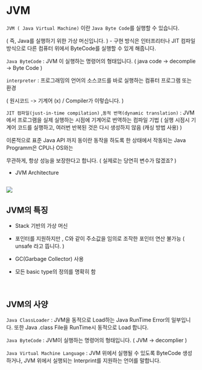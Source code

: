 # JVM

`JVM ( Java Virtual Machine)` 이란 `Java Byte Code`를 실행할 수 있습니다. 

( 즉, Java를 실행하기 위한 가상 머신입니다. ) - 구현 방식은 인터프리터나 JIT 컴파일 방식으로 다른 컴퓨터 위에서 ByteCode를 실행할 수 있게 해줍니다.

`Java ByteCode` : JVM 이 실행하는 명령어의 형태입니다. ( java code -> decomplie -> Byte Code )

`interpreter` : 프로그래밍의 언어의 소스코드를 바로 실행하는 컴퓨터 프로그램 또는 환경 

( 원시코드 -> 기계어 (x)  / Compiler가 이렇습니다. )

`JIT 컴파일(just-in-time compilation)` ,`동적 번역(dynamic translation)` : JVM에서 프로그램을 실제 실행하는 시점에 기계어로 번역하는 컴파일 기법 ( 실행 시점시 기계어 코드를 실행하고, 여러번 반복된 것은 다시 생성하지 않음 (캐싱 방법 사용) )

이론적으로 표준 Java API 까지 동이란 동작을 하도록 한 상태에서 작동되는 Java Programm은 CPU나 OS와는 

무관하게, 항상 성능을 보장한다고 합니다. ( 실제로는 당연히 변수가 많겠죠? )

* JVM Architecture 

## ![](C:\Users\anyoz\Desktop\JvmSpec7.png)

## JVM의 특징

* Stack 기반의 가상 머신

* 포인터를 지원하지만 , C와 같이 주소값을 임의로 조작한 포인터 연산 불가능 ( unsafe 라고 뜹니다. )

* GC(Garbage Collector) 사용

* 모든 basic type의 정의를 명확히 함

  ​

## JVM의 사양

`Java ClassLoader` : JVM을 동적으로 Load하는 Java RunTime Error의 일부입니다. 또한 Java .class File을 RunTime시 동적으로 Load 합니다.

`Java ByteCode` : JVM이 실행하는 명령어의 형태입니다. ( JVM -> decomplier )

`Java Virtual Machine Language` : JVM 위에서 실행될 수 있도록 ByteCode 생성하거나, JVM 위에서 실행되는 Interprint를 지원하는 언어를 말합니다.
